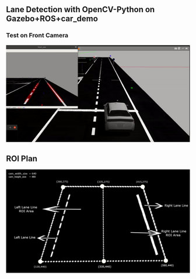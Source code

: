 ## Lane Detection with OpenCV-Python on Gazebo+ROS+car_demo

### Test on Front Camera
![gif_1](https://github.com/azizcanhamas/lane-detection/blob/master/gif_img.gif)

## ROI Plan
![roi_plan](https://github.com/azizcanhamas/lane-detection/blob/master/roi_plan.jpg)
